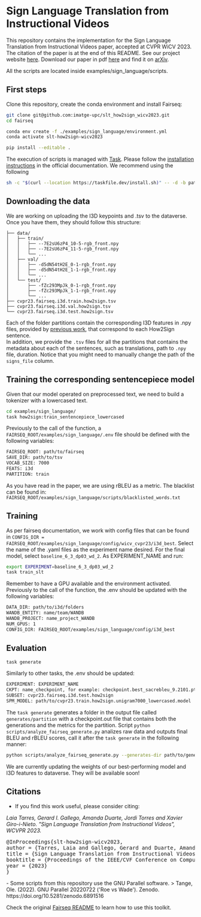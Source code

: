 # Sign Language Translation from Instructional Videos
This repository contains the implementation for the Sign Language Translation from Instructional Videos paper, accepted at CVPR WiCV 2023. The citation of the paper is at the end of this README.
See our project website [here](https://imatge-upc.github.io/slt_how2sign_wicv2023/).
Download our paper in pdf [here]() and find it on [arXiv](https://arxiv.org/abs/2304.06371).

All the scripts are located inside examples/sign_language/scripts.

## First steps
Clone this repository, create the conda environment and install Fairseq:
```bash
git clone git@github.com:imatge-upc/slt_how2sign_wicv2023.git
cd fairseq

conda env create -f ./examples/sign_language/environment.yml
conda activate slt-how2sign-wicv2023

pip install --editable .
```

The execution of scripts is managed with [Task](https://taskfile.dev/). Please follow the [installation instructions](https://taskfile.dev/installation/) in the official documentation.
We recommend using the following
```bash
sh -c "$(curl --location https://taskfile.dev/install.sh)" -- -d -b path-to-env/slt-how2sign-wicv2023/bin
```

## Downloading the data
We are working on uploading the I3D keypoints and .tsv to the dataverse. Once you have them, they should follow this structure:
```
├── data/
│   ├── train/
│   │   ├── --7E2sU6zP4_10-5-rgb_front.npy
│   │   ├── --7E2sU6zP4_11-5-rgb_front.npy
│   │   └── ...
│   ├── val/
│   │   ├── -d5dN54tH2E_0-1-rgb_front.npy
│   │   ├── -d5dN54tH2E_1-1-rgb_front.npy
│   │   └── ...
│   └── test/
│       ├── -fZc293MpJk_0-1-rgb_front.npy
│       ├── -fZc293MpJk_1-1-rgb_front.npy
│       └── ...
├── cvpr23.fairseq.i3d.train.how2sign.tsv
├── cvpr23.fairseq.i3d.val.how2sign.tsv
└── cvpr23.fairseq.i3d.test.how2sign.tsv
```

Each of the folder partitions contain the corresponding I3D features in .npy files, provided by [previous work](https://imatge-upc.github.io/sl_retrieval/), that correspond to each How2Sign sentence.  
In addition, we provide the `.tsv` files for all the partitions that contains the metadata about each of the sentences, such as translations, path to `.npy` file, duration. 
Notice that you might need to manually change the path of the `signs_file` column.

## Training the corresponding sentencepiece model
Given that our model operated on preprocessed text, we need to build a tokenizer with a lowercased text.
```bash
cd examples/sign_language/
task how2sign:train_sentencepiece_lowercased
```
Previously to the call of the function, a `FAIRSEQ_ROOT/examples/sign_language/.env` file should be defined with the following variables:
```bash
FAIRSEQ_ROOT: path/to/fairseq
SAVE_DIR: path/to/tsv
VOCAB_SIZE: 7000
FEATS: i3d
PARTITION: train
```
As you have read in the paper, we are using rBLEU as a metric. The blacklist can be found in: `FAIRSEQ_ROOT/examples/sign_language/scripts/blacklisted_words.txt`

## Training 
As per fairseq documentation, we work with config files that can be found in `CONFIG_DIR = FAIRSEQ_ROOT/examples/sign_language/config/wicv_cvpr23/i3d_best`. Select the name of the .yaml files as the experiment name desired. For the final model, select `baseline_6_3_dp03_wd_2`. As EXPERIMENT_NAME and run:
```bash
export EXPERIMENT=baseline_6_3_dp03_wd_2
task train_slt
```
Remember to have a GPU available and the environment activated.
Previously to the call of the function, the .env should be updated with the following variables:
```bash
DATA_DIR: path/to/i3d/folders
WANDB_ENTITY: name/team/WANDB
WANDB_PROJECT: name_project_WANDB
NUM_GPUS: 1
CONFIG_DIR: FAIRSEQ_ROOT/examples/sign_language/config/i3d_best
```

## Evaluation
```bash
task generate
```
Similarly to other tasks, the .env should be updated:
```bash
EXPERIMENT: EXPERIMENT_NAME
CKPT: name_checkpoint, for example: checkpoint.best_sacrebleu_9.2101.pt
SUBSET: cvpr23.fairseq.i3d.test.how2sign
SPM_MODEL: path/to/cvpr23.train.how2sign.unigram7000_lowercased.model
```
The `task generate` generates a folder in the output file called `generates/partition` with a checkpoint.out file that contains both the generations and the metrics for the partition. 
Script `python scripts/analyze_fairseq_generate.py` analizes raw data and outputs final BLEU and rBLEU scores, call it after the `task generate` in the following manner:
```bash
python scripts/analyze_fairseq_generate.py --generates-dir path/to/generates --vocab-dir path/to/vocab --experiment baseline_6_3_dp03_wd_2 --partition test --checkpoint checkpoint_best
```

We are currently updating the weights of our best-performing model and I3D features to dataverse. They will be available soon! 

## Citations
- If you find this work useful, please consider citing:
<i>
Laia Tarres, Gerard I. Gallego, Amanda Duarte, Jordi Torres and Xavier Giro-i-Nieto. "Sign Language Translation from Instructional Videos", WCVPR 2023.
</i>
<pre>
@InProceedings{slt-how2sign-wicv2023,
author = {Tarres, Laia and Gallego, Gerard and Duarte, Amanda and Torres, Jordi and Giro-i-Nieto, Xavier},
title = {Sign Language Translation from Instructional Videos},
booktitle = {Proceedings of the IEEE/CVF Conference on Computer Vision and Pattern Recognition (CVPR) Workshops},
year = {2023}
}
</pre>
- Some scripts from this repository use the GNU Parallel software.
  > Tange, Ole. (2022). GNU Parallel 20220722 ('Roe vs Wade'). Zenodo. https://doi.org/10.5281/zenodo.6891516

Check the original [Fairseq README](https://github.com/imatge-upc/slt_how2sign_wicv2023/blob/wicv23/README_fairseq.md) to learn how to use this toolkit.
